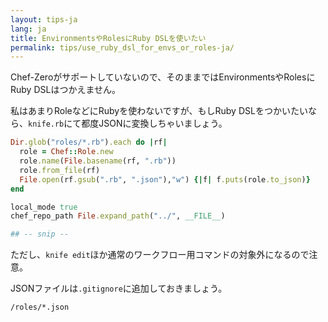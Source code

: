```yaml
---
layout: tips-ja
lang: ja
title: EnvironmentsやRolesにRuby DSLを使いたい
permalink: tips/use_ruby_dsl_for_envs_or_roles-ja/
---
```


Chef-Zeroがサポートしていないので、そのままではEnvironmentsやRolesにRuby DSLはつかえません。

私はあまりRoleなどにRubyを使わないですが、もしRuby DSLをつかいたいなら、`knife.rb`にて都度JSONに変換しちゃいましょう。

```ruby
Dir.glob("roles/*.rb").each do |rf|
  role = Chef::Role.new
  role.name(File.basename(rf, ".rb"))
  role.from_file(rf)
  File.open(rf.gsub(".rb", ".json"),"w") {|f| f.puts(role.to_json)}
end

local_mode true
chef_repo_path File.expand_path("../", __FILE__)

## -- snip --

```

ただし、`knife edit`ほか通常のワークフロー用コマンドの対象外になるので注意。


JSONファイルは`.gitignore`に追加しておきましょう。

```shell
/roles/*.json
```
